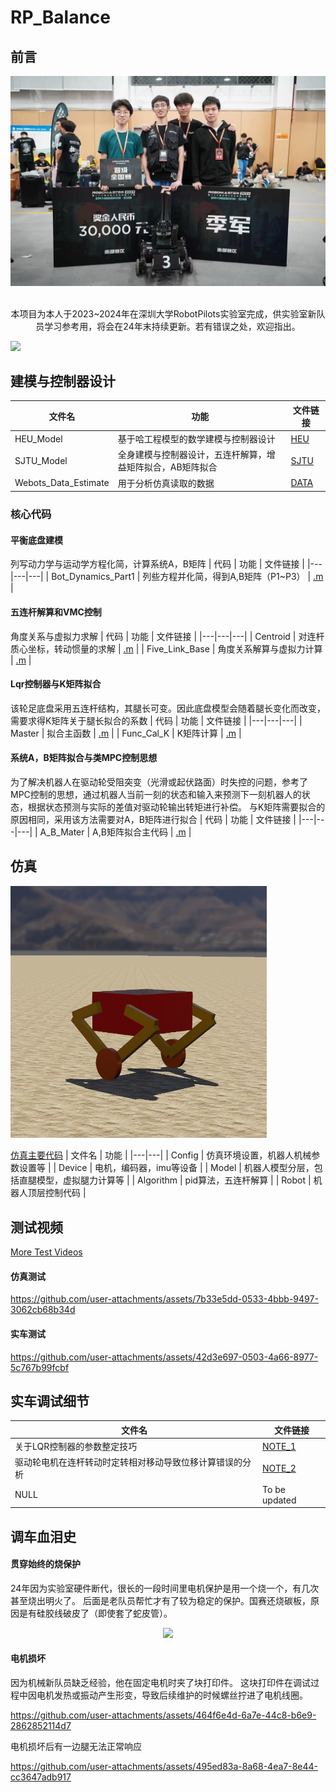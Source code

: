 # RP_Balance

## 前言
<div align=center>
<img src="https://github.com/WilliamGwok/RP_Balance/blob/main/Figures/%E5%A4%87%E8%B5%9B%E8%AE%B0%E5%BD%95/2024_1.jpg" width="710px">
</div>
<br>
<p align="center">本项目为本人于2023~2024年在深圳大学RobotPilots实验室完成，供实验室新队员学习参考用，将会在24年末持续更新。若有错误之处，欢迎指出。</p>

<a target="_blank" href="http://mail.qq.com/cgi-bin/qm_share?t=qm_mailme&email=VmRmZGdmb2ZnYG4WMzs3Pzp4JSwjeDMyI3g1OA" style="text-decoration:none;"><img src="http://rescdn.qqmail.com/zh_CN/htmledition/images/function/qm_open/ico_mailme_01.png"/></a>

## 建模与控制器设计

| 文件名 | 功能 | 文件链接 |
|---|---|---|
| HEU_Model | 基于哈工程模型的数学建模与控制器设计 | [HEU](https://github.com/WilliamGwok/RP_Balance/tree/main/MatlabWorks/HEU_Model) |
| SJTU_Model | 全身建模与控制器设计，五连杆解算，增益矩阵拟合，AB矩阵拟合 | [SJTU](https://github.com/WilliamGwok/RP_Balance/tree/main/MatlabWorks/SJTU_Model) |
| Webots_Data_Estimate | 用于分析仿真读取的数据 | [DATA](https://github.com/WilliamGwok/RP_Balance/tree/main/MatlabWorks/Webots_Data_Estimate) |

### 核心代码
#### 平衡底盘建模
列写动力学与运动学方程化简，计算系统A，B矩阵
| 代码 | 功能 | 文件链接 |
|---|---|---|
| Bot_Dynamics_Part1 | 列些方程并化简，得到A,B矩阵（P1~P3） | [.m](https://github.com/WilliamGwok/RP_Balance/blob/main/MatlabWorks/SJTU_Model/Model/Bot_Dynamics_Part1.m) |

#### 五连杆解算和VMC控制
角度关系与虚拟力求解
| 代码 | 功能 | 文件链接 |
|---|---|---|
| Centroid | 对连杆质心坐标，转动惯量的求解 | [.m](https://github.com/WilliamGwok/RP_Balance/blob/main/MatlabWorks/SJTU_Model/Model/Centroid.m) |
| Five_Link_Base | 角度关系解算与虚拟力计算 | [.m](https://github.com/WilliamGwok/RP_Balance/blob/main/MatlabWorks/SJTU_Model/Model/Five_Link_Base.m) |

#### Lqr控制器与K矩阵拟合
该轮足底盘采用五连杆结构，其腿长可变。因此底盘模型会随着腿长变化而改变，需要求得K矩阵关于腿长拟合的系数
| 代码 | 功能 | 文件链接 |
|---|---|---|
| Master | 拟合主函数 | [.m](https://github.com/WilliamGwok/RP_Balance/blob/main/MatlabWorks/SJTU_Model/K_L_Fitting/Master.m) |
| Func_Cal_K | K矩阵计算 | [.m](https://github.com/WilliamGwok/RP_Balance/blob/main/MatlabWorks/SJTU_Model/K_L_Fitting/Func_Cal_K.m) |


#### 系统A，B矩阵拟合与类MPC控制思想

为了解决机器人在驱动轮受阻突变（光滑或起伏路面）时失控的问题，参考了MPC控制的思想，通过机器人当前一刻的状态和输入来预测下一刻机器人的状态，根据状态预测与实际的差值对驱动轮输出转矩进行补偿。
与K矩阵需要拟合的原因相同，采用该方法需要对A，B矩阵进行拟合
| 代码 | 功能 | 文件链接 |
|---|---|---|
| A_B_Mater | A,B矩阵拟合主代码 | [.m](https://github.com/WilliamGwok/RP_Balance/blob/main/MatlabWorks/SJTU_Model/A_B_Fitting/A_B_Master.m) |



## 仿真

<img src="https://github.com/WilliamGwok/RP_Balance/blob/main/Figures/Webots/PixPin_2024-10-22_23-50-17.png" width="410px">

[仿真主要代码](https://github.com/WilliamGwok/RP_Balance/tree/main/Webots/LinkLinkGo/controllers/Eva_Test_02)
| 文件名 | 功能 |
|---|---|
| Config | 仿真环境设置，机器人机械参数设置等 |
| Device | 电机，编码器，imu等设备 |
| Model | 机器人模型分层，包括直腿模型，虚拟腿力计算等 |
| Algorithm | pid算法，五连杆解算 |
| Robot | 机器人顶层控制代码 |

## 测试视频
[More Test Videos](https://github.com/WilliamGwok/RP_Balance/tree/main/Test_Video)
#### 仿真测试


https://github.com/user-attachments/assets/7b33e5dd-0533-4bbb-9497-3062cb68b34d

#### 实车测试
https://github.com/user-attachments/assets/42d3e697-0503-4a66-8977-5c767b99fcbf

## 实车调试细节

| 文件名 | 文件链接 |
|---|---|
| 关于LQR控制器的参数整定技巧 | [NOTE_1](https://github.com/WilliamGwok/RP_Balance/blob/main/%E5%AE%9E%E8%BD%A6%E8%B0%83%E8%AF%95%E7%BB%86%E8%8A%82/%E5%85%B3%E4%BA%8ELQR%E6%8E%A7%E5%88%B6%E5%99%A8%E7%9A%84%E5%8F%82%E6%95%B0%E6%95%B4%E5%AE%9A%E6%8A%80%E5%B7%A7.md) |
| 驱动轮电机在连杆转动时定转相对移动导致位移计算错误的分析 | [NOTE_2](https://github.com/WilliamGwok/RP_Balance/blob/main/%E5%AE%9E%E8%BD%A6%E8%B0%83%E8%AF%95%E7%BB%86%E8%8A%82/%E5%85%B3%E4%BA%8E%E9%A9%B1%E5%8A%A8%E8%BD%AE%E7%94%B5%E6%9C%BA%E5%9C%A8%E8%BF%9E%E6%9D%86%E8%BD%AC%E5%8A%A8%E6%97%B6%E5%AE%9A%E8%BD%AC%E7%9B%B8%E5%AF%B9%E7%A7%BB%E5%8A%A8%E5%AF%BC%E8%87%B4%E4%BD%8D%E7%A7%BB%E8%AE%A1%E7%AE%97%E9%94%99%E8%AF%AF%E7%9A%84%E9%97%AE%E9%A2%98.md) |
| NULL | To be updated |

## 调车血泪史

#### 贯穿始终的烧保护
24年因为实验室硬件断代，很长的一段时间里电机保护是用一个烧一个，有几次甚至烧出明火了。
后面是老队员帮忙才有了较为稳定的保护。国赛还烧碳板，原因是有硅胶线破皮了（即使套了蛇皮管）。

<div align=center>
<img src="https://github.com/WilliamGwok/RP_Balance/blob/main/Figures/%E5%A4%87%E8%B5%9B%E8%AE%B0%E5%BD%95/%E5%BE%AE%E4%BF%A1%E5%9B%BE%E7%89%87_202410252158021.jpg" width="300px">
</div>

#### 电机损坏
因为机械新队员缺乏经验，他在固定电机时夹了块打印件。
这块打印件在调试过程中因电机发热或振动产生形变，导致后续维护的时候螺丝拧进了电机线圈。

https://github.com/user-attachments/assets/464f6e4d-6a7e-44c8-b6e9-2862852114d7

电机损坏后有一边腿无法正常响应

https://github.com/user-attachments/assets/495ed83a-8a68-4ea7-8e44-cc3647adb917








